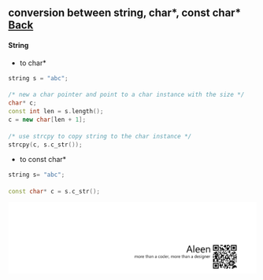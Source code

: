 ## conversion between **string**, **char***, **const char*** [Back](./../c.md)

#### String

- to char*

```cpp
string s = "abc";

/* new a char pointer and point to a char instance with the size */
char* c;
const int len = s.length();
c = new char[len + 1];

/* use strcpy to copy string to the char instance */
strcpy(c, s.c_str());
```

- to const char*

```cpp
string s= "abc";

const char* c = s.c_str();
```


<a href="http://aleen42.github.io/" target="_blank" ><img src="./../../../pic/tail.gif"></a>
